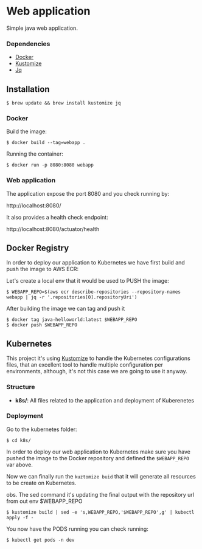 # Web application

Simple java web application.

### Dependencies

 - [Docker](https://www.docker.com/)
 - [Kustomize](https://kustomize.io/)
 - [Jq](https://stedolan.github.io/jq/)


## Installation

 ```
 $ brew update && brew install kustomize jq
 ```

### Docker

Build the image:
```
$ docker build --tag=webapp .
```

Running the container:
```
$ docker run -p 8080:8080 webapp
```

### Web application

The application expose the port 8080 and you check running by:

http://localhost:8080/

It also provides a health check endpoint:

http://localhost:8080/actuator/health

## Docker Registry

In order to deploy our application to Kubernetes we have first build and push the image to AWS ECR:

Let's create a local env that it would be used to PUSH the image:

```
$ WEBAPP_REPO=$(aws ecr describe-repositories --repository-names webapp | jq -r '.repositories[0].repositoryUri')
```

After building the image we can tag and push it

```
$ docker tag java-helloworld:latest $WEBAPP_REPO
$ docker push $WEBAPP_REPO
```

## Kubernetes

This project it's using [Kustomize](https://github.com/kubernetes-sigs/kustomize) to handle the Kubernetes configurations files, that an excellent tool to handle multiple configuration per environments, although, it's not this case we are going to use it anyway.

### Structure

* **k8s/**: All files related to the application and deployment of Kuberenetes

### Deployment

Go to the kubernetes folder:

```
$ cd k8s/
```

In order to deploy our web application to Kubernetes make sure you have pushed the image to the Docker repository and defined the `$WEBAPP_REPO` var above.

Now we can finally run the `kuztomize buid` that it will generate all resources to be create on Kubernetes.

obs. The sed command it's updating the final output with the repository url from out env $WEBAPP_REPO


```
$ kustomize build | sed -e 's,WEBAPP_REPO,'$WEBAPP_REPO',g' | kubectl apply -f -
```

You now have the PODS running you can check running:


```
$ kubectl get pods -n dev
```
